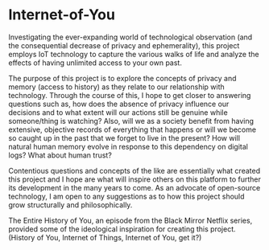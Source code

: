 # Internet-of-You

Investigating the ever-expanding world of technological observation (and the consequential decrease of privacy and ephemerality), this project employs IoT technology to capture the various walks of life and analyze the effects of having unlimited access to your own past. 

The purpose of this project is to explore the concepts of privacy and memory (access to history) as they relate to our relationship with technology. Through the course of this, I hope to get closer to answering questions such as, how does the absence of privacy influence our decisions and to what extent will our actions still be genuine while someone/thing is watching? Also, will we as a society benefit from having extensive, objective records of everything that happens or will we become so caught up in the past that we forget to live in the present? How will natural human memory evolve in response to this dependency on digital logs? What about human trust?
 
Contentious questions and concepts of the like are essentially what created this project and I hope are what will inspire others on this platform to further its development in the many years to come. As an advocate of open-source technology, I am open to any suggestions as to how this project should grow structurally and philosophically.

The Entire History of You, an episode from the Black Mirror Netflix series, provided some of the ideological inspiration for creating this project. (History of You, Internet of Things, Internet of You, get it?)
